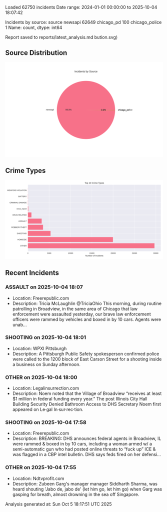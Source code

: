 
Loaded 62750 incidents
Date range: 2024-01-01 00:00:00 to 2025-10-04 18:07:42

Incidents by source:
source
newsapi           62649
chicago_pd          100
chicago_police        1
Name: count, dtype: int64

Report saved to reports/latest_analysis.md
bution.svg)

## Source Distribution
![Source Distribution](images/source_distribution.svg)

## Crime Types
![Crime Types](images/crime_types.svg)

## Recent Incidents

### ASSAULT on 2025-10-04 18:07
- Location: Freerepublic.com
- Description: Tricia McLaughlin @TriciaOhio This morning, during routine patrolling in Broadview, in the same area of Chicago that law enforcement were assaulted yesterday, our brave law enforcement officers were rammed by vehicles and boxed in by 10 cars. Agents were unab…


### SHOOTING on 2025-10-04 18:01
- Location: WPXI Pittsburgh
- Description: A Pittsburgh Public Safety spokesperson confirmed police were called to the 1200 block of East Carson Street for a shooting inside a business on Sunday afternoon.


### OTHER on 2025-10-04 18:00
- Location: Legalinsurrection.com
- Description: Noem noted that the Village of Broadview “receives at least $1 million in federal funding every year.”
The post Illinois City Hall Building Security Denied Bathroom Access to DHS Secretary Noem first appeared on Le·gal In·sur·rec·tion.


### SHOOTING on 2025-10-04 17:58
- Location: Freerepublic.com
- Description: BREAKING: DHS announces federal agents in Broadview, IL were rammed & boxed in by 10 cars, including a woman armed w/ a semi-automatic gun who had posted online threats to “fuck up” ICE & was flagged in a CBP intel bulletin. DHS says feds fired on her defensi…


### OTHER on 2025-10-04 17:55
- Location: Ndtvprofit.com
- Description: Zubeen Garg's manager manager Siddharth Sharma, was heard shouting 'Jabo de, jabo de' (let him go, let him go) when Garg was gasping for breath, almost drowning in the sea off Singapore.

Analysis generated at: Sun Oct  5 18:17:51 UTC 2025
